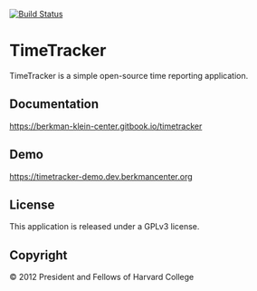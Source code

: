 [![Build Status](https://circleci.com/gh/berkmancenter/timetracker.svg?style=shield)](https://circleci.com/gh/berkmancenter/timetracker)

# TimeTracker

TimeTracker is a simple open-source time reporting application.

## Documentation

https://berkman-klein-center.gitbook.io/timetracker

## Demo

https://timetracker-demo.dev.berkmancenter.org

## License

This application is released under a GPLv3 license.

## Copyright

© 2012 President and Fellows of Harvard College
